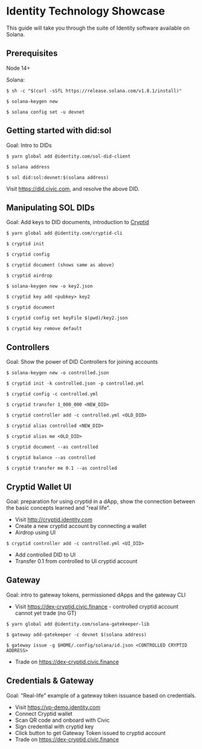# Identity Technology Showcase

This guide will take you through the suite of Identity software available on Solana.

## Prerequisites

Node 14+

Solana:

```shell
$ sh -c "$(curl -sSfL https://release.solana.com/v1.8.1/install)"

$ solana-keygen new

$ solana config set -u devnet
```


## Getting started with did:sol

Goal: Intro to DIDs

```shell
$ yarn global add @identity.com/sol-did-client

$ solana address

$ sol did:sol:devnet:$(solana address)
```

Visit https://did.civic.com, and resolve the above DID.


## Manipulating SOL DIDs

Goal: Add keys to DID documents, introduction to [Cryptid](https://github.com/identity-com/cryptid)

```shell
$ yarn global add @identity.com/cryptid-cli

$ cryptid init

$ cryptid config

$ cryptid document (shows same as above)

$ cryptid airdrop

$ solana-keygen new -o key2.json

$ cryptid key add <pubkey> key2

$ cryptid document

$ cryptid config set keyFile $(pwd)/key2.json

$ cryptid key remove default
```

## Controllers


Goal: Show the power of DID Controllers for joining accounts

```shell
$ solana-keygen new -o controlled.json

$ cryptid init -k controlled.json -p controlled.yml

$ cryptid config -c controlled.yml

$ cryptid transfer 1_000_000 <NEW_DID>

$ cryptid controller add -c controlled.yml <OLD_DID>

$ cryptid alias controlled <NEW_DID>

$ cryptid alias me <OLD_DID>

$ cryptid document --as controlled

$ cryptid balance --as controlled

$ cryptid transfer me 0.1 --as controlled
```

## Cryptid Wallet UI

Goal: preparation for using cryptid in a dApp, show the connection between the basic concepts learned and "real life".

- Visit http://cryptid.identity.com
- Create a new cryptid account by connecting a wallet
- Airdrop using UI

```shell
$ cryptid controller add -c controlled.yml <UI_DID>
```

- Add controlled DID to UI
- Transfer 0.1 from controlled to UI cryptid account

## Gateway


Goal: intro to gateway tokens, permissioned dApps and the gateway CLI

- Visit https://dex-cryptid.civic.finance - controlled cryptid account cannot yet trade (no GT)

```shell
$ yarn global add @identity.com/solana-gatekeeper-lib

$ gateway add-gatekeeper -c devnet $(solana address)

$ gateway issue -g $HOME/.config/solana/id.json <CONTROLLED CRYPTID ADDRESS>
```

- Trade on https://dex-cryptid.civic.finance 

## Credentials & Gateway

Goal: "Real-life" example of a gateway token issuance based on credentials.

- Visit https://vp-demo.identity.com
- Connect Cryptid wallet
- Scan QR code and onboard with Civic
- Sign credential with cryptid key
- Click button to get Gateway Token issued to cryptid account
- Trade on https://dex-cryptid.civic.finance 
